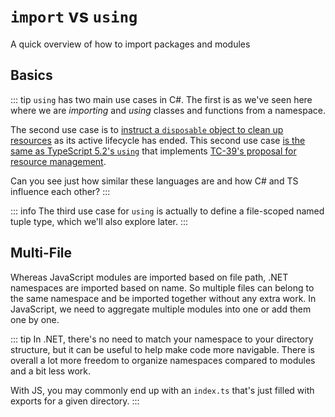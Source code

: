 # `import` vs `using`

A quick overview of how to import packages and modules

## Basics

<CodeSplitter>
  <template #left>

```ts
// Named import
import { ref } from "vue";

// Namespace import
import * as fs from "fs";

// Default import
import tool from "package";
```

  </template>
  <template #right>

```csharp
// Namespace import
using System.Text;

// Aliased namespace import
using Txt = System.Text;

// Import the static members so they can be used without a namespace.
using static System.Math;
```

  </template>
</CodeSplitter>

::: tip
`using` has two main use cases in C#.  The first is as we've seen here where we are *importing* and *using* classes and functions from a namespace.

The second use case is to [instruct a `disposable` object to clean up resources](https://learn.microsoft.com/en-us/dotnet/csharp/language-reference/statements/using) as its active lifecycle has ended.  This second use case [is the same as TypeScript 5.2's `using`](https://www.totaltypescript.com/typescript-5-2-new-keyword-using) that implements [TC-39's proposal for resource management](https://github.com/tc39/proposal-explicit-resource-management#definitions).

Can you see just how similar these languages are and how C# and TS influence each other?
:::

::: info
The third use case for `using` is actually to define a file-scoped named tuple type, which we'll also explore later.
:::

## Multi-File

Whereas JavaScript modules are imported based on file path, .NET namespaces are imported based on name.  So multiple files can belong to the same namespace and be imported together without any extra work.  In JavaScript, we need to aggregate multiple modules into one or add them one by one.

<CodeSplitter>
  <template #left>

```ts{7,14,15}
// address.ts
export class Address {

}

// contact.ts
import { Address } from "./address";

export class Contact {
  constructor(public address: Address) { }
}

// app.ts
import { Address } from "./address";
import { Contact } from "./contact";

class App {
  getContacts() : Contact[] {
    return [];
  }

  getAddresses(): Address[] {
    return [];
  }
}

```

  </template>
  <template #right>

```csharp{2,9,17,19}
// Address.cs
namespace ChrlsChn.Crm.Models;

class Address {

}

// Contact.cs
namespace ChrlsChn.Crm.Models;

class Contact {
  // No need to import since these are in the same namespace
  public Address Address { get; set; }
}

// App.cs
using ChrlsChn.Crm.Models; // Import the namespace

namespace ChrlsChn.Crm;

class App {
  public List<Contact> GetContacts() { /*... */ }
  public List<Address> GetAddresses() { /*... */ }
}
```

  </template>
</CodeSplitter>

::: tip
In .NET, there's no need to match your namespace to your directory structure, but it can be useful to help make code more navigable.  There is overall a lot more freedom to organize namespaces compared to modules and a bit less work.

With JS, you may commonly end up with an `index.ts` that's just filled with exports for a given directory.
:::
